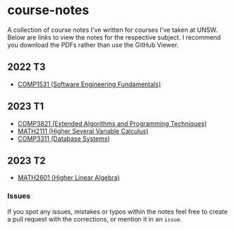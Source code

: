 # course-notes

A collection of course notes I've written for courses I've taken at UNSW. Below are links to view the notes for the respective subject. I recommend you download the PDFs rather than use the GitHub Viewer. 

## 2022 T3

- [COMP1531 (Software Engineering Fundamentals)](./comp1531/COMP1531.pdf)

## 2023 T1

- [COMP3821 (Extended Algorithms and Programming Techniques)](./comp3821/COMP3821.pdf)
- [MATH2111 (Higher Several Variable Calculus)](./math2111/MATH2111.pdf)
- [COMP3311 (Database Systems)](./comp3311/COMP3311.md)

## 2023 T2

- [MATH2601 (Higher Linear Algebra)](./math2601/MATH2601.pdf)

### Issues

If you spot any issues, mistakes or typos within the notes feel free to create a pull request with the corrections, or mention it in an `issue`.
